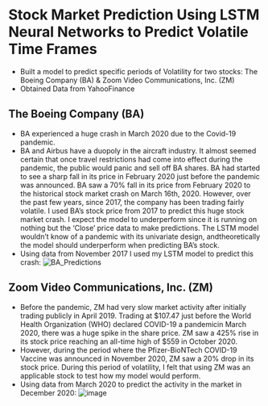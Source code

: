 # Stock Market Prediction Using LSTM Neural Networks to Predict Volatile Time Frames
* Built a model to predict specific periods of Volatility for two stocks: The Boeing Company (BA) & Zoom Video Communications, Inc. (ZM)
* Obtained Data from YahooFinance 

## The Boeing Company (BA) ##
* BA experienced a huge crash in March 2020 due to the Covid-19 pandemic. 
* BA and Airbus have a duopoly in the aircraft industry. It almost seemed certain that once travel restrictions had come into effect during the pandemic, the public would panic and sell off BA shares. BA had started to see a sharp fall in its price in February 2020 just before the pandemic was announced. BA saw a 70% fall in its price from February 2020 to the historical stock market crash on March 16th, 2020. However, over the past few years, since 2017, the company has been trading fairly volatile. I used BA’s stock price from 2017 to predict this huge stock market crash. I expect the model to underperform since it is running on nothing but the ‘Close’ price data to make predictions. The LSTM model wouldn’t know of a pandemic with its univariate design, andtheoretically the model should underperform when predicting
BA’s stock.
* Using data from November 2017 I used my LSTM model to predict this crash:
![BA_Predictions](https://user-images.githubusercontent.com/72275728/187895760-dacdc0c4-9131-4da9-90c2-d11f90b21c3d.png)

## Zoom Video Communications, Inc. (ZM) ##
* Before the pandemic, ZM had very slow market activity after initially trading publicly in April 2019. Trading at $107.47 just before the World Health Organization (WHO) declared COVID-19 a pandemicin March 2020, there was a huge spike in the share price. ZM saw a 425% rise in its stock price reaching an all-time high of $559 in October 2020.
* However, during the period where the Pfizer-BioNTech COVID-19 Vaccine was announced in November 2020, ZM saw a 20% drop in its stock price. During this period of volatility, I felt that using ZM was an applicable stock to test how my model would perform.
* Using data from March 2020 to predict the activity in the market in December 2020:
![image](https://user-images.githubusercontent.com/72275728/187897335-5250f177-56ca-4134-be5f-f2260da112ba.png)
